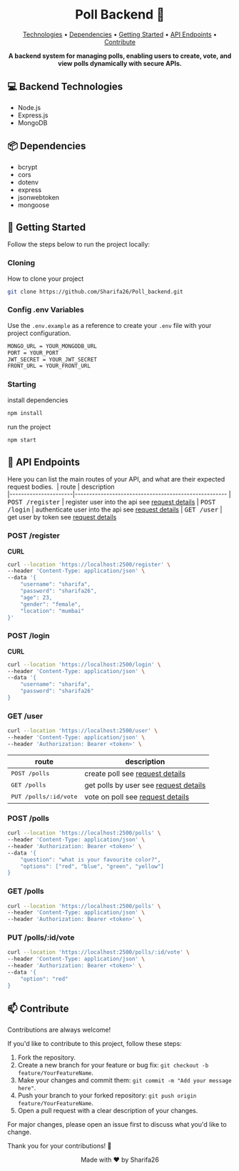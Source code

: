 <h1 align="center" style="font-weight: bold;">Poll Backend 🎯</h1>

<p align="center">
 <a href="#technologies">Technologies</a> •
 <a href="#dependencies">Dependencies</a> •
 <a href="#started">Getting Started</a> • 
<a href="#routes">API Endpoints</a> •
 <a href="#contribute">Contribute</a>
</p>

<p align="center">
    <b>A backend system for managing polls, enabling users to create, vote, and view polls dynamically with secure APIs.</b>
</p>


<h2 id="technologies">💻 Backend Technologies</h2>

<ul>
    <li>Node.js</li>
    <li>Express.js</li>
    <li>MongoDB</li>
</ul>

<h2 id="dependencies">📦 Dependencies</h2>

<ul>
    <li>bcrypt</li>
    <li>cors</li>
    <li>dotenv</li>
    <li>express</li>
    <li>jsonwebtoken</li>
    <li>mongoose</li>
</ul>


<h2 id="started">🚀 Getting Started</h2>

<p>Follow the steps below to run the project locally:</p>

<h3>Cloning</h3>

How to clone your project

```bash
git clone https://github.com/Sharifa26/Poll_backend.git
```

<h3>Config .env Variables</h3>

<p>Use the <code>.env.example</code> as a reference to create your <code>.env</code> file with your project configuration.</p>

```bash
MONGO_URL = YOUR_MONGODB_URL
PORT = YOUR_PORT
JWT_SECRET = YOUR_JWT_SECRET
FRONT_URL = YOUR_FRONT_URL
```

<h3>Starting</h3>

install dependencies

```bash
npm install
```

run the project

```bash
npm start
```

<h2 id="routes">📍 API Endpoints</h2>

Here you can list the main routes of your API, and what are their expected request bodies.
​
| route               | description                                          
|----------------------|-----------------------------------------------------
| <kbd>POST /register</kbd>     | register user into the api see [request details](#post-register-detail)
| <kbd>POST /login</kbd>     | authenticate user into the api see [request details](#post-login-detail)
| <kbd>GET /user</kbd>     | get user by token see [request details](#get-user-detail)

<h3 id="post-register-detail">POST /register</h3>

**CURL**
```bash
curl --location 'https://localhost:2500/register' \
--header 'Content-Type: application/json' \
--data '{
    "username": "sharifa",
    "password": "sharifa26",
    "age": 23,
    "gender": "female",
    "location": "mumbai"
}'

```

<h3 id="post-login-detail">POST /login</h3>

**CURL**
```bash
curl --location 'https://localhost:2500/login' \
--header 'Content-Type: application/json' \
--data '{
    "username": "sharifa",
    "password": "sharifa26"
}
```
<h3 id="get-user-detail">GET /user</h3>

```bash
curl --location 'https://localhost:2500/user' \
--header 'Content-Type: application/json' \
--header 'Authorization: Bearer <token>' \
```


| route               | description                                          
|----------------------|-----------------------------------------------------
| <kbd>POST /polls</kbd>     | create poll see [request details](#post-polls-detail)
| <kbd>GET /polls</kbd>     | get polls by user see [request details](#get-polls-detail)
| <kbd>PUT /polls/:id/vote</kbd>     | vote on poll see [request details](#post-polls-id-vote-detail)

<h3 id="post-polls-detail">POST /polls</h3>

```bash
curl --location 'https://localhost:2500/polls' \
--header 'Content-Type: application/json' \
--header 'Authorization: Bearer <token>' \
--data '{
    "question": "what is your favourite color?",
    "options": ["red", "blue", "green", "yellow"]
}
```

<h3 id="get-polls-detail">GET /polls</h3>

```bash
curl --location 'https://localhost:2500/polls' \
--header 'Content-Type: application/json' \
--header 'Authorization: Bearer <token>' \
```

<h3 id="post-polls-id-vote-detail">PUT /polls/:id/vote</h3>

```bash
curl --location 'https://localhost:2500/polls/:id/vote' \
--header 'Content-Type: application/json' \
--header 'Authorization: Bearer <token>' \
--data '{
    "option": "red"
}
```


<h2 id="contribute">📫 Contribute</h2>

<p>Contributions are always welcome!</p>

<p>If you'd like to contribute to this project, follow these steps:</p>
<ol>
    <li>Fork the repository.</li>
    <li>Create a new branch for your feature or bug fix: <code>git checkout -b feature/YourFeatureName</code>.</li>
    <li>Make your changes and commit them: <code>git commit -m "Add your message here"</code>.</li>
    <li>Push your branch to your forked repository: <code>git push origin feature/YourFeatureName</code>.</li>
    <li>Open a pull request with a clear description of your changes.</li>
</ol>

<p>For major changes, please open an issue first to discuss what you'd like to change.</p>

<p>Thank you for your contributions! 🙌</p>

<p align="center">Made with ❤️ by Sharifa26</p>



